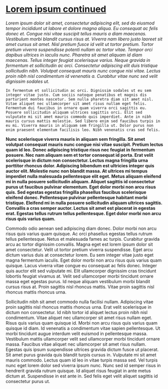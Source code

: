 # [Lorem ipsum continued](https://loremipsum.io/generator/?n=5&t=p)

*Lorem ipsum dolor sit amet, consectetur adipiscing elit, sed do eiusmod tempor incididunt ut labore et dolore magna aliqua. Eu consequat ac felis donec et. Congue nisi vitae suscipit tellus mauris a diam maecenas. Vestibulum morbi blandit cursus risus at. Viverra nam libero justo laoreet sit amet cursus sit amet. Nisl pretium fusce id velit ut tortor pretium. Tortor pretium viverra suspendisse potenti nullam ac tortor vitae. Tempor orci dapibus ultrices in iaculis nunc. Pharetra sit amet aliquam id diam maecenas. Tellus integer feugiat scelerisque varius. Neque gravida in fermentum et sollicitudin ac orci. Consectetur adipiscing elit duis tristique sollicitudin nibh. Volutpat consequat mauris nunc congue nisi vitae. Lectus proin nibh nisl condimentum id venenatis a. Curabitur vitae nunc sed velit dignissim sodales ut.*

`In fermentum et sollicitudin ac orci. Dignissim sodales ut eu sem integer vitae justo. Cum sociis natoque penatibus et magnis dis parturient montes nascetur. Sem nulla pharetra diam sit amet nisl. Vitae aliquet nec ullamcorper sit amet risus nullam eget felis. Fermentum dui faucibus in ornare quam viverra orci sagittis eu. Posuere sollicitudin aliquam ultrices sagittis orci. Elit sed vulputate mi sit amet mauris commodo quis imperdiet. Ante in nibh mauris cursus mattis molestie. Sed libero enim sed faucibus turpis in eu mi. Viverra mauris in aliquam sem fringilla ut. Dolor purus non enim praesent elementum facilisis leo. Nibh venenatis cras sed felis.`

**Nunc scelerisque viverra mauris in aliquam sem fringilla. Sit amet volutpat consequat mauris nunc congue nisi vitae suscipit. Pretium lectus quam id leo. Donec adipiscing tristique risus nec feugiat in fermentum posuere. Nec nam aliquam sem et tortor consequat id porta. Erat velit scelerisque in dictum non consectetur. Lectus magna fringilla urna porttitor rhoncus dolor. Adipiscing bibendum est ultricies integer quis auctor elit. Molestie nunc non blandit massa. At ultrices mi tempus imperdiet nulla malesuada pellentesque elit eget. Metus aliquam eleifend mi in nulla posuere sollicitudin aliquam. Aliquet sagittis id consectetur purus ut faucibus pulvinar elementum. Eget dolor morbi non arcu risus quis. Sed egestas egestas fringilla phasellus faucibus scelerisque eleifend donec. Pellentesque pulvinar pellentesque habitant morbi tristique. Eleifend mi in nulla posuere sollicitudin aliquam ultrices sagittis. Convallis a cras semper auctor. Lectus sit amet est placerat in egestas erat. Egestas tellus rutrum tellus pellentesque. Eget dolor morbi non arcu risus quis varius quam.**

Commodo odio aenean sed adipiscing diam donec. Dolor morbi non arcu risus quis varius quam quisque. Ac orci phasellus egestas tellus rutrum tellus pellentesque. Netus et malesuada fames ac turpis. Curabitur gravida arcu ac tortor dignissim convallis. Magna eget est lorem ipsum dolor sit amet consectetur. Velit ut tortor pretium viverra suspendisse. Eget arcu dictum varius duis at consectetur lorem. Eu sem integer vitae justo eget magna fermentum iaculis. Eget dolor morbi non arcu risus quis varius quam quisque. Lacus viverra vitae congue eu consequat ac felis donec. Integer quis auctor elit sed vulputate mi. Elit ullamcorper dignissim cras tincidunt lobortis feugiat vivamus at. Velit sed ullamcorper morbi tincidunt ornare massa eget egestas purus. Id neque aliquam vestibulum morbi blandit cursus risus at. Proin sagittis nisl rhoncus mattis. Vitae proin sagittis nisl rhoncus mattis rhoncus urna.

Sollicitudin nibh sit amet commodo nulla facilisi nullam. Adipiscing vitae proin sagittis nisl rhoncus mattis rhoncus urna. Erat velit scelerisque in dictum non consectetur. Id nibh tortor id aliquet lectus proin nibh nisl condimentum. Vitae aliquet nec ullamcorper sit amet risus nullam eget. Risus quis varius quam quisque id. Morbi non arcu risus quis varius quam quisque id diam. Id venenatis a condimentum vitae sapien pellentesque. Ut morbi tincidunt augue interdum velit euismod in pellentesque massa. Vestibulum mattis ullamcorper velit sed ullamcorper morbi tincidunt ornare massa. Faucibus vitae aliquet nec ullamcorper sit amet risus nullam. Egestas quis ipsum suspendisse ultrices gravida dictum fusce ut placerat. Sit amet purus gravida quis blandit turpis cursus in. Vulputate mi sit amet mauris commodo. Lectus quam id leo in vitae turpis massa sed. Vel turpis nunc eget lorem dolor sed viverra ipsum nunc. Nunc sed id semper risus in hendrerit gravida rutrum quisque. Id aliquet risus feugiat in ante metus dictum at. Suspendisse in est ante in. Sed felis eget velit aliquet sagittis id consectetur purus ut.
